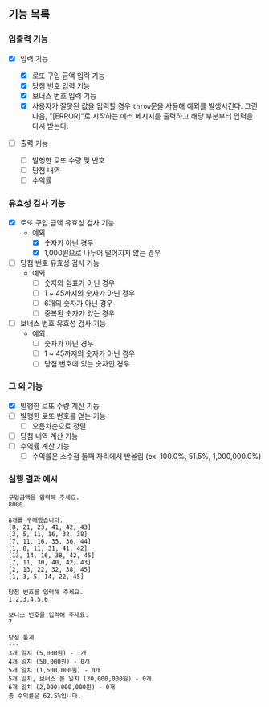 ## 기능 목록

### 입출력 기능

- [x] 입력 기능

  - [x] 로또 구입 금액 입력 기능
  - [x] 당첨 번호 입력 기능
  - [x] 보너스 번호 입력 기능
  - [x] 사용자가 잘못된 값을 입력할 경우 `throw`문을 사용해 예외를 발생시킨다. 그런 다음, "[ERROR]"로 시작하는 에러 메시지를 출력하고 해당 부분부터 입력을 다시 받는다.

- [ ] 출력 기능
  - [ ] 발행한 로또 수량 및 번호
  - [ ] 당첨 내역
  - [ ] 수익률

### 유효성 검사 기능

- [x] 로또 구입 금액 유효성 검사 기능
  - 예외
    - [x] 숫자가 아닌 경우
    - [x] 1,000원으로 나누어 떨어지지 않는 경우
- [ ] 당첨 번호 유효성 검사 기능
  - 예외
    - [ ] 숫자와 쉼표가 아닌 경우
    - [ ] 1 ~ 45까지의 숫자가 아닌 경우
    - [ ] 6개의 숫자가 아닌 경우
    - [ ] 중복된 숫자가 있는 경우
- [ ] 보너스 번호 유효성 검사 기능
  - 예외
    - [ ] 숫자가 아닌 경우
    - [ ] 1 ~ 45까지의 숫자가 아닌 경우
    - [ ] 당첨 번호에 있는 숫자인 경우

### 그 외 기능

- [x] 발행한 로또 수량 계산 기능
- [ ] 발행한 로또 번호를 얻는 기능
  - [ ] 오름차순으로 정렬
- [ ] 당첨 내역 계산 기능
- [ ] 수익률 계산 기능
  - [ ] 수익률은 소수점 둘째 자리에서 반올림 (ex. 100.0%, 51.5%, 1,000,000.0%)

### 실행 결과 예시

```
구입금액을 입력해 주세요.
8000

8개를 구매했습니다.
[8, 21, 23, 41, 42, 43]
[3, 5, 11, 16, 32, 38]
[7, 11, 16, 35, 36, 44]
[1, 8, 11, 31, 41, 42]
[13, 14, 16, 38, 42, 45]
[7, 11, 30, 40, 42, 43]
[2, 13, 22, 32, 38, 45]
[1, 3, 5, 14, 22, 45]

당첨 번호를 입력해 주세요.
1,2,3,4,5,6

보너스 번호를 입력해 주세요.
7

당첨 통계
---
3개 일치 (5,000원) - 1개
4개 일치 (50,000원) - 0개
5개 일치 (1,500,000원) - 0개
5개 일치, 보너스 볼 일치 (30,000,000원) - 0개
6개 일치 (2,000,000,000원) - 0개
총 수익률은 62.5%입니다.
```
